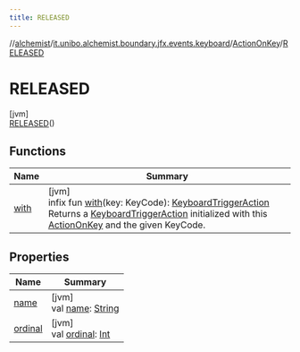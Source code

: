 ```yaml
---
title: RELEASED
---
```

//[alchemist](../../../../index.html)/[it.unibo.alchemist.boundary.jfx.events.keyboard](../../index.html)/[ActionOnKey](../index.html)/[RELEASED](index.html)



# RELEASED



[jvm]\
[RELEASED](index.html)()



## Functions


| Name | Summary |
|---|---|
| [with](../with.html) | [jvm]<br>infix fun [with](../with.html)(key: KeyCode): [KeyboardTriggerAction](../../-keyboard-trigger-action/index.html)<br>Returns a [KeyboardTriggerAction](../../-keyboard-trigger-action/index.html) initialized with this [ActionOnKey](../index.html) and the given KeyCode. |


## Properties


| Name | Summary |
|---|---|
| [name](name.html) | [jvm]<br>val [name](name.html): [String](https://kotlinlang.org/api/latest/jvm/stdlib/kotlin/-string/index.html) |
| [ordinal](ordinal.html) | [jvm]<br>val [ordinal](ordinal.html): [Int](https://kotlinlang.org/api/latest/jvm/stdlib/kotlin/-int/index.html) |

